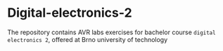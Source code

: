 # Digital-electronics-2
The repository contains AVR labs exercises for bachelor course `digital electronics 2`, offered at Brno university of technology 
